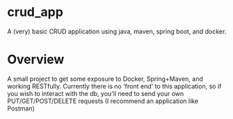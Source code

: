 # crud_app
A (very) basic CRUD application using java, maven, spring boot, and docker.

# Overview
A small project to get some exposure to Docker, Spring+Maven, and working RESTfully. Currently there is no 'front end' to this application, so if you wish to interact with the db, you'll need to send your own PUT/GET/POST/DELETE requests (I recommend an application like Postman)



